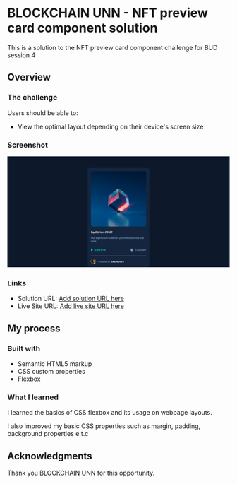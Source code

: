# BLOCKCHAIN UNN - NFT preview card component solution

This is a solution to the NFT preview card component challenge for BUD session 4

## Overview

### The challenge

Users should be able to:

- View the optimal layout depending on their device's screen size

### Screenshot

![](./Screenshot.png)

### Links

- Solution URL: [Add solution URL here](https://your-solution-url.com)
- Live Site URL: [Add live site URL here](https://your-live-site-url.com)

## My process


### Built with

- Semantic HTML5 markup
- CSS custom properties
- Flexbox

### What I learned

I learned the basics of CSS flexbox and its usage on webpage layouts.

I also improved my basic CSS properties such as margin, padding, background properties e.t.c

## Acknowledgments

Thank you BLOCKCHAIN UNN for this opportunity. 
